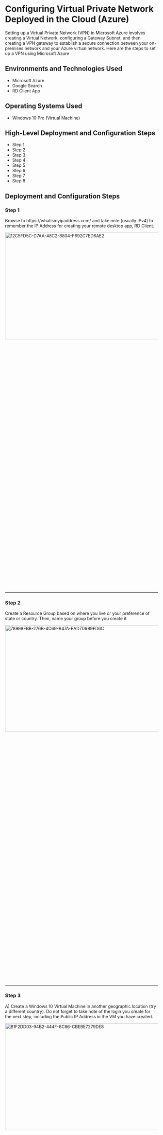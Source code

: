 <p align="center">
  
</p>

<h1>Configuring Virtual Private Network Deployed in the Cloud (Azure)</h1>
Setting up a Virtual Private Network (VPN) in Microsoft Azure involves creating a Virtual Network, configuring a Gateway Subnet, and then creating a VPN gateway to establish a secure connection between your on-premises network and your Azure virtual network. Here are the steps to set up a VPN using Microsoft Azure<br />

<h2>Environments and Technologies Used</h2>

- Microsoft Azure
- Google Search
- RD Client App

<h2>Operating Systems Used</h2>

- Windows 10 Pro (Virtual Machine)

<h2>High-Level Deployment and Configuration Steps</h2>

- Step 1
- Step 2
- Step 3
- Step 4
- Step 5
- Step 6
- Step 7
- Step 8

<h2>Deployment and Configuration Steps</h2>

<h3>Step 1</h3>
<p>
  Browse to https://whatismyipaddress.com/ and take note (usually IPv4) to remember the IP Address for creating your remote desktop app, RD Client.
</p>

<img width="750" alt="12C5FD5C-D7AA-48C2-8804-F692C7ED6AE2" height="30%" width="30%" src="https://github.com/anumkhanit/vpn-config/assets/144633389/b354854e-9218-474b-a7f6-ca072d601460">

<br />

-----
<h3>Step 2</h3>
<p>
  Create a Resource Group based on where you live or your preference of state or country. Then, name your group before you create it.
</p>

<img width="750" alt="78998FBB-276B-4C69-B47A-EAD7D989FD6C" height="30%" width="30%" src="https://github.com/anumkhanit/vpn-config/assets/144633389/f64f81ea-b908-42ff-ae10-9d6eebdd46a3">

<br />

-----
<h3>Step 3</h3>

<p>
  A) Create a Windows 10 Virtual Machine in another geographic location (try a different country). Do not forget to take note of the login you create for the next step, including the Public IP Address in the VM you have created.
</p>

<img width="750" alt="B1F2DD03-94B2-444F-8C66-CBEBE7279DE8" height="30%" width="30%" src="https://github.com/anumkhanit/vpn-config/assets/144633389/3ecd2b22-aeb6-4299-b496-a8cdac8ee93f">

<img width="750" alt="2EF5A1CA-0ED3-4BB1-A2AF-06B2C8B9B65F" height="30%" width="30%" src="https://github.com/anumkhanit/vpn-config/assets/144633389/2ee6cb5e-b869-4c11-9d98-33522f845736">

<br />

-----
<h3>Step 3</h3>

<p>
  B) Log into the RD Client App with the Public IP Address and the login you created.
</p>

![9ACA549A-EF72-4924-BB44-33110A2894A2](https://github.com/anumkhanit/vpn-config/assets/144633389/bcd20fd1-110b-4016-b9f2-00d7ccf336cc)

<br />

-----
